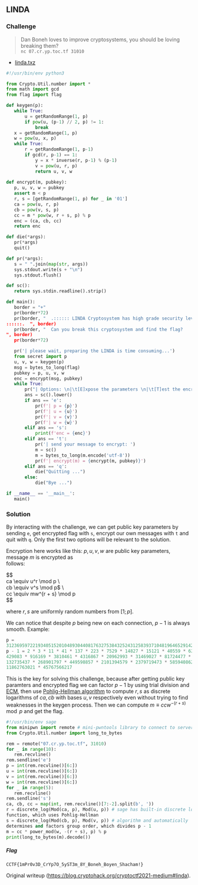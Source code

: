 ## LINDA  
### Challenge  
> Dan Boneh loves to improve cryptosystems, you should be loving breaking
> them?  
`nc 07.cr.yp.toc.tf 31010`  
- [linda.txz](https://cr.yp.toc.tf/tasks/linda_a26f6987ed6c630297c2df0847ef258ad3810ca2.txz)

```python  
#!/usr/bin/env python3

from Crypto.Util.number import *  
from math import gcd  
from flag import flag

def keygen(p):  
   while True:  
       u = getRandomRange(1, p)  
       if pow(u, (p-1) // 2, p) != 1:  
           break  
   x = getRandomRange(1, p)  
   w = pow(u, x, p)  
   while True:  
       r = getRandomRange(1, p-1)  
       if gcd(r, p-1) == 1:  
           y = x * inverse(r, p-1) % (p-1)  
           v = pow(u, r, p)  
           return u, v, w  
  
def encrypt(m, pubkey):  
   p, u, v, w = pubkey  
   assert m < p  
   r, s = [getRandomRange(1, p) for _ in '01']  
   ca = pow(u, r, p)  
   cb = pow(v, s, p)  
   cc = m * pow(w, r + s, p) % p  
   enc = (ca, cb, cc)  
   return enc

def die(*args):  
   pr(*args)  
   quit()

def pr(*args):  
   s = " ".join(map(str, args))  
   sys.stdout.write(s + "\n")  
   sys.stdout.flush()

def sc():  
   return sys.stdin.readline().strip()

def main():  
   border = "+"  
   pr(border*72)  
   pr(border, "  .:::::: LINDA Cryptosystem has high grade security level
::::::.  ", border)  
   pr(border, "  Can you break this cryptosystem and find the flag?
", border)  
   pr(border*72)

   pr('| please wait, preparing the LINDA is time consuming...')  
   from secret import p  
   u, v, w = keygen(p)  
   msg = bytes_to_long(flag)  
   pubkey = p, u, v, w  
   enc = encrypt(msg, pubkey)  
   while True:  
       pr("| Options: \n|\t[E]xpose the parameters \n|\t[T]est the encryption \n|\t[S]how the encrypted flag \n|\t[Q]uit")  
       ans = sc().lower()  
       if ans == 'e':  
           pr(f'| p = {p}')  
           pr(f'| u = {u}')  
           pr(f'| v = {v}')  
           pr(f'| w = {w}')  
       elif ans == 's':  
           print(f'enc = {enc}')  
       elif ans == 't':  
           pr('| send your message to encrypt: ')  
           m = sc()  
           m = bytes_to_long(m.encode('utf-8'))  
           pr(f'| encrypt(m) = {encrypt(m, pubkey)}')  
       elif ans == 'q':  
           die("Quitting ...")  
       else:  
           die("Bye ...")

if __name__ == '__main__':  
   main()  
```

### Solution  
By interacting with the challenge, we can get public key parameters by sending
`e`, get encrypted flag with `s`,  encrypt our own messages with `t` and quit
with `q`. Only the first two options will be relevant to the solution.

Encryption here works like this: $p, u, v, w$ are public key parameters,
message $m$ is encrypted as  
follows:

$$  
ca \equiv u^r \mod p \\  
cb \equiv v^s \mod p$ \\  
cc \equiv mw^{r + s} \mod p  
$$

where $r, s$ are uniformly random numbers from $[1;p]$.

We can notice that despite $p$ being new on each connection, $p - 1$ is always
smooth. Example:

```python  
p =
31236959722193405152010489304408176327538432524312583937104819646529142201202386217645408893898924349364771709996106640982219903602836751314429782819699  
p - 1 = 2 * 3 * 11 * 41 * 137 * 223 * 7529 * 14827 * 15121 * 40559 * 62011 *
429083 * 916169 * 3810461 * 4316867 * 20962993 * 31469027 * 81724477 *
132735437 * 268901797 * 449598857 * 2101394579 * 2379719473 * 5859408629 *
11862763021 * 45767566217  
```

This is the key for solving this challenge, because after getting public key
paramters and encrypted flag we can factor $p - 1$ by using trial division and
[ECM](https://en.wikipedia.org/wiki/Lenstra_elliptic-curve_factorization),
then use [Pohlig-Hellman
algorithm](https://en.wikipedia.org/wiki/Pohlig%E2%80%93Hellman_algorithm) to
compute $r, s$ as discrete logarithms of $ca, cb$ with bases $u, v$
respectively even without trying to find weaknesses in the keygen process.
Then we can compute $m \equiv ccw^{-(r + s)} \mod p$ and get the flag.

```python  
#!/usr/bin/env sage  
from minipwn import remote # mini-pwntools library to connect to server  
from Crypto.Util.number import long_to_bytes

rem = remote("07.cr.yp.toc.tf", 31010)  
for _ in range(10):  
   rem.recvline()  
rem.sendline('e')  
p = int(rem.recvline()[6:])  
u = int(rem.recvline()[6:])  
v = int(rem.recvline()[6:])  
w = int(rem.recvline()[6:])  
for _ in range(5):  
   rem.recvline()  
rem.sendline('s')  
ca, cb, cc = map(int, rem.recvline()[7:-2].split(b', '))  
r = discrete_log(Mod(ca, p), Mod(u, p)) # sage has built-in discrete logarithm
function, which uses Pohlig-Hellman  
s = discrete_log(Mod(cb, p), Mod(v, p)) # algorithm and automatically
determines and factors group order, which divides p - 1  
m = cc * power_mod(w, -(r + s), p) % p  
print(long_to_bytes(m).decode())  
```

##### Flag  
`CCTF{1mPr0v3D_CrYp7O_5yST3m_8Y_Boneh_Boyen_Shacham!}`

Original writeup (https://blog.cryptohack.org/cryptoctf2021-medium#linda).